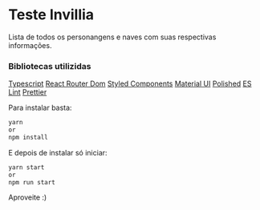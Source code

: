 # Teste Invillia

Lista de todos os personangens e naves com suas respectivas informações.

### Bibliotecas utilizidas

[Typescript](https://www.typescriptlang.org/)
[React Router Dom](https://reacttraining.com/react-router/web/)
[Styled Components](https://www.styled-components.com/)
[Material UI](https://material-ui.com/)
[Polished](https://polished.js.org/)
[ES Lint](https://eslint.org/)
[Prettier](https://prettier.io/)

Para instalar basta:

```bash
yarn
or
npm install
```

E depois de instalar só iniciar:

```bash
yarn start
or
npm run start
```

Aproveite :)
